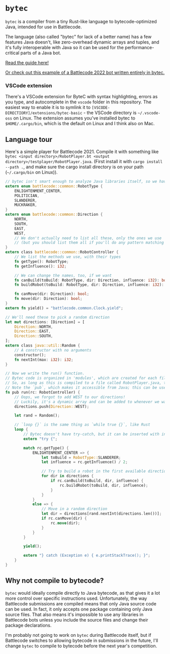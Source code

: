 # `bytec`

`bytec` is a compiler from a tiny Rust-like language to bytecode-optimized Java, intended for use in Battlecode.

The language (also called "bytec" for lack of a better name) has a few features Java doesn't, like zero-overhead dynamic arrays and tuples,
and it's fully interoperable with Java so it can be used for the performance-critical parts of a Java bot.

[Read the guide here!](https://tolziplohu.github.io/bytec)

[Or check out this example of a Battlecode 2022 bot written entirely in bytec.](https://github.com/tolziplohu/battlecode22)

### VSCode extension

There's a VSCode extension for ByteC with syntax highlighting, errors as you type, and autocomplete in the `vscode` folder in this repository. The easiest way to enable it is to symlink it to `[VSCODE-DIRECTIORY]/extensions/bytec-basic` - the VSCode directory is `~/.vscode-oss` on Linux. The extension assumes you've installed bytec to `$HOME/.cargo/bin`, which is the default on Linux and I think also on Mac.

## Language tour

Here's a simple player for Battlecode 2021. Compile it with something like `bytec <input directory>/RobotPlayer.bt <output directory>/testplayer/RobotPlayer.java`. (First install it with `cargo install --path .`, and make sure the cargo install directory is on your path (`~/.cargo/bin` on Linux)).

```rust
// bytec isn't smart enough to analyze Java libraries itself, so we have to tell it the parts of the Battlecode API we need
extern enum battlecode::common::RobotType {
    ENLIGHTENMENT_CENTER,
    POLITICIAN,
    SLANDERER,
    MUCKRAKER,
}
extern enum battlecode::common::Direction {
    NORTH,
    SOUTH,
    EAST,
    WEST,
    // We don't actually need to list all these, only the ones we use
    // (but you should list them all if you'll do any pattern matching on it so coverage checking works!)
}
extern class battlecode::common::RobotController {
    // We list the methods we use, with their types
    fn getType(): RobotType;
    fn getInfluence(): i32;

    // We can change the names, too, if we want
    fn canBuild(toBuild: RobotType, dir: Direction, influence: i32): bool = "canBuildRobot";
    fn buildRobot(toBuild: RobotType, dir: Direction, influence: i32): bool;

    fn canMove(dir: Direction): bool;
    fn move(dir: Direction): bool;
}
extern fn yield() = "battlecode.common.Clock.yield";

// We'll need these to pick a random direction
let mut directions: [Direction] = [
    Direction::NORTH,
    Direction::EAST,
    Direction::SOUTH,
];
extern class java::util::Random {
    // A constructor with no arguments
    constructor();
    fn nextInt(max: i32): i32;
}

// Now we write the run() function.
// Bytec code is organized in 'modules', which are created for each file and are really classes with static members.
// So, as long as this is compiled to a file called RobotPlayer.java, this will be RobotPlayer.run() and will work.
// Note the `pub`, which makes it accessible from Java; this can be used anytime a name is declared.
fn pub run(rc: RobotController) {
    // Oops, we forgot to add WEST to our directions!
    // Luckily, it's a dynamic array and can be added to whenever we want.
    directions.push(Direction::WEST);

    let rand = Random();

    // `loop {}` is the same thing as `while true {}`, like Rust
    loop {
        // Bytec doesn't have try-catch, but it can be inserted with inline Java code
        extern "try {";

        match rc.getType() {
            ENLIGHTENMENT_CENTER => {
                let toBuild = RobotType::SLANDERER;
                let influence = rc.getInfluence() / 2;

                // Try to build a robot in the first available direction
                for dir in directions {
                    if rc.canBuild(toBuild, dir, influence) {
                        rc.buildRobot(toBuild, dir, influence);
                    }
                }
            }
            else => {
                // Move in a random direction
                let dir = directions[rand.nextInt(directions.len())];
                if rc.canMove(dir) {
                    rc.move(dir);
                }
            }
        }

        yield();

        extern "} catch (Exception e) { e.printStackTrace(); }";
    }
}
```

## Why not compile to bytecode?

`bytec` would ideally compile directly to Java bytecode, as that gives it a lot more control over specific instructions used.
Unfortunately, the way Battlecode submissions are compiled means that only Java source code can be used.
In fact, it only accepts one package containing only Java source files.
That also means it's impossible to use any libraries in Battlecode bots unless you include the source files and change their package declarations.

I'm probably not going to work on `bytec` during Battlecode itself, but if Battlecode switches to allowing bytecode in submissions in the future, I'll change `bytec` to compile to bytecode before the next year's competition.